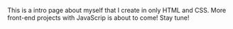 This is a intro page about myself that I create in only HTML and CSS. 
More front-end projects with JavaScrip is about to come! Stay tune!

